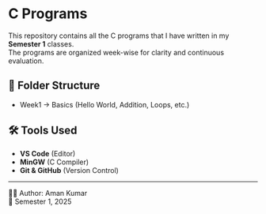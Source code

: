 # C Programs

This repository contains all the C programs that I have written in my **Semester 1** classes.  
The programs are organized week-wise for clarity and continuous evaluation.

## 📂 Folder Structure
- Week1 → Basics (Hello World, Addition, Loops, etc.)

## 🛠 Tools Used
- **VS Code** (Editor)
- **MinGW** (C Compiler)
- **Git & GitHub** (Version Control)

---
👨‍💻 Author: Aman Kumar  
📅 Semester 1, 2025
